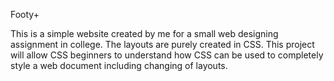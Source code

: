 Footy+

This is a simple website created by me for a small web designing assignment in college. The layouts are purely created in CSS. This project will allow CSS beginners to understand how CSS can be used to completely style a web document including changing of layouts. 
